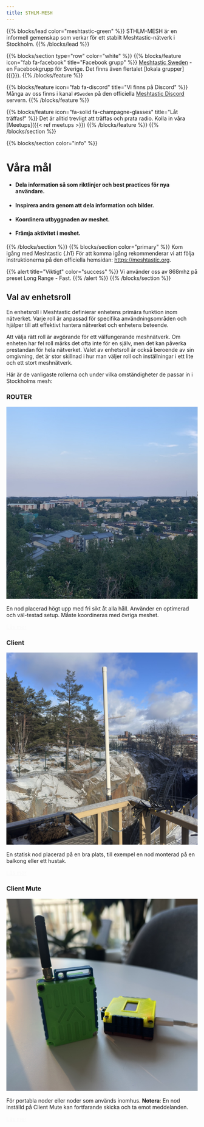 ```yaml
---
title: STHLM-MESH
---
```

<style>
#td-cover-block-0 {
  background-image: url(/background-map.png);
}
@media only screen and (min-width: 1200px) {
  #td-cover-block-0 {
    background-image: url(/background-map.png);
  }
}
</style>
<section id="td-cover-block-0" class="row td-cover-block td-cover-block--height-med">
</section>


{{% blocks/lead color="meshtastic-green" %}}
STHLM-MESH är en informell gemenskap som verkar för ett stabilt Meshtastic-nätverk i Stockholm.
{{% /blocks/lead %}}

{{% blocks/section type="row" color="white" %}}
{{% blocks/feature icon="fab fa-facebook" title="Facebook grupp" %}}
<a href="https://www.facebook.com/groups/815331140404197" target="_blank" rel="noopener noreferrer">Meshtastic Sweden</a> - en Facebookgrupp för Sverige. Det finns även flertalet [lokala grupper]({{<ref communities.md >}}).
{{% /blocks/feature %}}

{{% blocks/feature icon="fab fa-discord" title="Vi finns på Discord" %}}
Många av oss finns i kanal `#Sweden` på den officiella 
<a href="https://discord.gg/meshtastic-867578229534359593" target="_blank" rel="noopener noreferrer">Meshtastic Discord</a> servern.
{{% /blocks/feature %}}

{{% blocks/feature icon="fa-solid fa-champagne-glasses" title="Låt träffas!" %}}
Det är alltid trevligt att träffas och prata radio. Kolla in våra [Meetups]({{< ref meetups >}})
{{% /blocks/feature %}}
{{% /blocks/section %}}

{{% blocks/section color="info" %}}
# Våra mål
* <h4>Dela information så som riktlinjer och best practices för nya användare.</h4>
* <h4>Inspirera andra genom att dela information och bilder.</h4>
* <h4>Koordinera utbyggnaden av meshet.</h4>
* <h4>Främja aktivitet i meshet.</h4>

{{% /blocks/section %}}
{{% blocks/section color="primary"  %}}
Kom igång med Meshtastic
{.h1}
För att komma igång rekommenderar vi att följa instruktionerna på den officiella hemsidan: https://meshtastic.org.


{{% alert title="Viktigt" color="success" %}}
Vi använder oss av 868mhz på preset Long Range - Fast.
{{% /alert %}}
{{% /blocks/section %}}

<!-- Det finns garanterat bättre sätt att göra detta på... --> 
<section class="row td-box td-box--white td-box--height-auto" style="padding-bottom: 0px !important;">
<div class="col">
<div class="container">
<h1 id="val-av-enhetsroll">Val av enhetsroll<a class="td-heading-self-link" href="#val-av-enhetsroll" aria-label="Heading self-link"></a></h1>
<p>En enhetsroll i Meshtastic definierar enhetens primära funktion inom nätverket. Varje roll är anpassad för specifika användningsområden och hjälper till att effektivt hantera nätverket och enhetens beteende.</p> 

<p>Att välja rätt roll är avgörande för ett välfungerande meshnätverk. Om enheten har fel roll märks det ofta inte för en själv, men det kan påverka prestandan för hela nätverket. Valet av enhetsroll är också beroende av sin omgivning, det är stor skillnad i hur man väljer roll och inställningar i ett lite och ett stort meshnätverk.</p>

<p>Här är de vanligaste rollerna och under vilka omständigheter de passar in i Stockholms mesh:</p>
</div>
</div>
</section>
<div class="container my-4">
    <div class="row g-4">
        <div class="col-lg-4">
            <div class="card" >
                <h3 class="card-header"><b>ROUTER</b></h3>
                <img src="/router.jpeg" class="card-img-top" alt="...">
                <div class="card-body">
                    <p class="card-text">En nod placerad högt upp med fri sikt åt alla håll. Använder en optimerad och väl-testad setup. Måste koordineras med övriga meshet.<p>
                    <a href="/docs/device_role/#router" class="btn btn-primary" style="color: #f9f9f9 !important;">Läs mer</a>
                </div>
            </div>
        </div>
        <div class="col-lg-4">
            <div class="card" >
                <h3 class="card-header"><b>Client</b></h3>
                <img src="/client.jpeg" class="card-img-top" alt="...">
                <div class="card-body">
                    <p class="card-text">En statisk nod placerad på en bra plats, till exempel en nod monterad på en balkong eller ett hustak.<p>
                    <a href="/docs/device_role/#client" class="btn btn-primary" style="color: #f9f9f9 !important;">Läs mer</a>
                </div>
            </div>
        </div>
        <div class="col-lg-4">
            <div class="card" >
                <h3 class="card-header"><b>Client Mute</b></h3>
                <img src="/client_mute.jpeg" class="card-img-top" alt="...">
                <div class="card-body">
                    <p class="card-text">För portabla noder eller noder som används inomhus. <b>Notera</b>: En nod inställd på Client Mute kan fortfarande skicka och ta emot meddelanden.<p>
                    <a href="/docs/device_role/#client-mute" class="btn btn-primary" style="color: #f9f9f9 !important;">Läs mer</a>
                </div>
            </div>
        </div>
    </div>
</div>